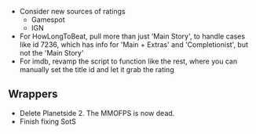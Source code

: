 - Consider new sources of ratings
  - Gamespot
  - IGN
- For HowLongToBeat, pull more than just 'Main Story', to handle cases like id
  7236, which has info for 'Main + Extras' and 'Completionist', but not the
  'Main Story'
- For imdb, revamp the script to function like the rest, where you can
  manually set the title id and let it grab the rating

## Wrappers

- Delete Planetside 2. The MMOFPS is now dead.
- Finish fixing SotS

